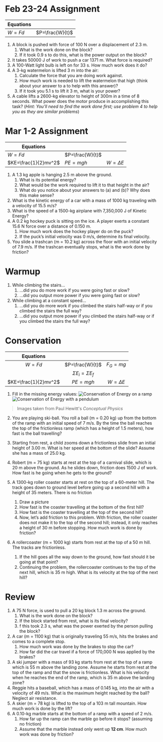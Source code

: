 Feb 23-24 Assignment
==================


| Equations |                 |
|-----------|-----------------|
|   $W=Fd$  | $P=\frac{W}{t}$ |


1. A block is pushed with force of 100 N over a displacement of 2.3 m.
	1. What is the work done on the block?
	2. If it took 0.9 s to do this, what is the power output on the block?
2. It takes 50000 J of work to push a car 1371 m.  What force is required?
3. A 100-Watt light bulb is left on for 33 s.  How much work does it do?
4. A 3-kg watermelon is lifted 3 m into the air:
	1. Calculate the force that you are doing work against.
	2. How much work is needed to lift the watermelon that high (think about your answer to a to help with this answer)?
	3. If it took you 5.1 s to lift it 3 m, what is your power?
5. A cable lifts a 2600-kg elevator to height of 300m in a time of 8 seconds.  What power does the motor produce in accomplishing this task? (*Hint: You’ll need to find the work done first; use problem 4 to help you as they are similar problems*)

Mar 1-2 Assignment
=====

| Equations          |                 |               |
|--------------------|-----------------|---------------|
|   $W=Fd$           | $P=\frac{W}{t}$ |               |
|$KE=\frac{1}{2}mv^2$|     $PE=mgh$    | $W=\Delta E$ | 

1. A 1.3 kg apple is hanging 2.5 m above the ground.
	1. What is its potential energy?
	2. What would be the work required to lift it to that height in the air?
	3. What do you notice about your answers to (a) and (b)?  Why does this make sense?
2. What is the kinetic energy of a car with a mass of 1000 kg traveling with a velocity of 15.5 m/s?
3. What is the speed of a 1500-kg airplane with 7,350,000 J of Kinetic Energy?
4. A 0.2 kg hockey puck is sitting on the ice.  A player exerts a constant 15.6 N force over a distance of 0.150 m.
	1. How much work does the hockey player do on the puck?
	2. If the puck’s initial velocity was 0 m/s, determine its final velocity.
5. You slide a trashcan (m = 10.2 kg) across the floor with an initial velocity of 7.9 m/s.  If the trashcan eventually stops, what is the work done by friction?

Warmup
======
1. While climbing the stairs…
	1. ...did you do more work if you were going fast or slow?
	2. ...did you output more power if you were going fast or slow?
2. While climbing at a constant speed…
	1. …did you do more work if you climbed the stairs half-way or if you climbed the stairs the full way?
	2. …did you output more power if you climbed the stairs half-way or if you climbed the stairs the full way?


Conservation
======

| Equations          |                       |                       |
|:------------------:|:---------------------:|:---------------------:|
|       $W=Fd$       |    $P=\frac{W}{t}$    |        $F_G=mg$       |
|                    |$\Sigma E_i=\Sigma E_f$|                       |
|$KE=\frac{1}{2}mv^2$|        $PE=mgh$       |     $W=\Delta E$      | 

1. Fill in the missing energy values:
![Conservation of Energy on a ramp](/system/files/attachments/page_embeds/m/2021-03/pic1_603fcdabf22e9.png)
![Conservation of Energy with a pendulum](/system/files/attachments/page_embeds/m/2021-03/pic2_603fcdb3437b0.png)
> Images taken from Paul Hewitt's *Conceptual Physics*

2. You are playing ski-ball.  You roll a ball (m = 0.20 kg) up from the bottom of the ramp with an initial speed of 7 m/s.  By the time the ball reaches the top of the frictionless ramp (which has a height of 1.5 meters), how fast is the ball travelling?
3. Starting from rest, a child zooms down a frictionless slide from an initial height of 3.00 m.  What is her speed at the bottom of the slide?  Assume she has a mass of 25.0 kg.
4. Robert (m = 75 kg) starts at rest at the top of a carnival slide, which is 20 m above the ground.  As he slides down, friction does 1500 J of work.  How fast is he going when he gets to the ground?
5. A 1300-kg roller coaster starts at rest on the top of a 60-meter hill.  The track goes down to ground level before going up a second hill with a height of 35 meters.  There is no friction
	1. Draw a picture
	2. How fast is the coaster travelling at the bottom of the first hill?
	3. How fast is the coaster travelling at the top of the second hill?
	4. Now, let’s add friction to this problem.  With friction, the roller coaster does not make it to the top of the second hill; instead, it only reaches a height of 30 m before stopping.  How much work is done by friction?


6. A rollercoaster (m = 1000 kg) starts from rest at the top of a 50 m hill.  The tracks are frictionless.
	1. If the hill goes all the way down to the ground, how fast should it be going at that point?
	2. Continuing the problem, the rollercoaster continues to the top of the next hill, which is 35 m high.  What is its velocity at the top of the next hill?

Review 
======

1. A 75 N force, is used to pull a 20 kg block 1.3 m across the ground.
	1. What is the work done on the block?  
	2. If the block started from rest, what is its final velocity?  
	3. f this took 2.3 s, what was the power exerted by the person pulling the block?  
2. A car (m = 1100 kg) that is originally traveling 55 m/s, hits the brakes and comes to a complete stop.
	1. How much work was done by the brakes to stop the car?  
	2. How far did the car travel if a force of 170,000 N was applied by the brakes?  
3. A ski jumper with a mass of 93 kg starts from rest at the top of a ramp which is 55 m above the landing zone.  Assume he starts from rest at the top of the ramp and that the snow is frictionless.  What is his velocity when he reaches the end of the ramp, which is 35 m above the landing zone?
4. Reggie hits a baseball, which has a mass of 0.145 kg, into the air with a velocity of 49 m/s.  What is the maximum height reached by the ball?  Neglect air resistance.  
5. A skier (m = 78 kg) is lifted to the top of a 103 m tall mountain.  How much work is done by the lift? 
6. A 0.10-kg marble starts at the bottom of a ramp with a speed of 2 m/s.
	1. How far up the ramp can the marble go before it stops? (assuming no friction)
	2. Assume that the marble instead only went up **12 cm**.  How much work was done by friction?
<!--stackedit_data:
eyJoaXN0b3J5IjpbMTExMjE4NjkwNiwtMTA4MDI3NzM2NiwtMT
A0ODU2OTExNiwtMzY1NzM3ODE4LC05MzY4NTUxNTIsLTE3Nzk0
MTY0OV19
-->